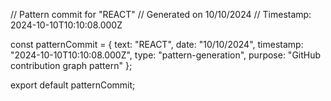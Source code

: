 // Pattern commit for "REACT"
// Generated on 10/10/2024
// Timestamp: 2024-10-10T10:10:08.000Z

const patternCommit = {
  text: "REACT",
  date: "10/10/2024",
  timestamp: "2024-10-10T10:10:08.000Z",
  type: "pattern-generation",
  purpose: "GitHub contribution graph pattern"
};

export default patternCommit;
